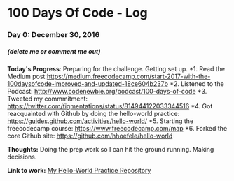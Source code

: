 # 100 Days Of Code - Log

### Day 0: December 30, 2016
##### (delete me or comment me out)

**Today's Progress**: Preparing for the challenge.  Getting set up.
*1. Read the Medium post:https://medium.freecodecamp.com/start-2017-with-the-100daysofcode-improved-and-updated-18ce604b237b
*2. Listened to the Podcast: http://www.codenewbie.org/podcast/100-days-of-code
*3. Tweeted my commmitment:  https://twitter.com/figmentations/status/814944122033344516
*4. Got reacquainted with Github by doing the hello-world practice:  https://guides.github.com/activities/hello-world/
*5. Starting the freecodecamp course: https://www.freecodecamp.com/map
*6. Forked the core Github site: https://github.com/hhoefele/hello-world

**Thoughts:** Doing the prep work so I can hit the ground running. Making decisions.

**Link to work:** [My Hello-World Practice Repository](https://github.com/hhoefele/hello-world)

